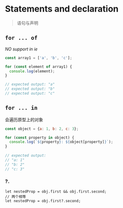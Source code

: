 # Statements and declaration

> 语句与声明

## `for ... of` 

*NO support in ie*

```javascript
const array1 = ['a', 'b', 'c'];

for (const element of array1) {
  console.log(element);
}

// expected output: "a"
// expected output: "b"
// expected output: "c"

```

## `for ... in`

会遍历原型上的对象

```javascript
const object = {a: 1, b: 2, c: 3};

for (const property in object) {
  console.log(`${property}: ${object[property]}`);
}
 
// expected output:
// "a: 1"
// "b: 2"
// "c: 3"
```

### ?.

```
let nestedProp = obj.first && obj.first.second;
// 两个相等
let nestedProp = obj.first?.second;

```


